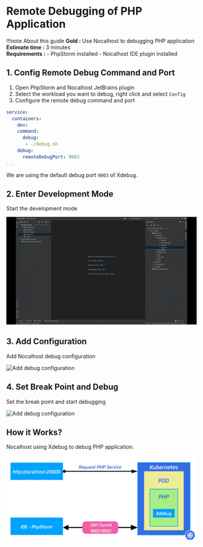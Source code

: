 # Remote Debugging of PHP Application

!!!note About this guide
    **Gold :**  Use Nocalhost to debugging PHP application <br />
    **Estimate time :** 3 minutes<br />
    **Requirements :**
        - PhpStorm installed
        - Nocalhost IDE plugin installed
## 1. Config Remote Debug Command and Port

1. Open PhpStorm and Nocalhost JetBrains plugin
2. Select the workload you want to debug, right click and select `Config`
3. Configure the remote debug command and port

```yaml hl_lines="5-8"
service:
  containers:
    dev:
    command:
      debug:
       - ./debug.sh
    debug:
      remoteDebugPort: 9003
...
```
We are using the default debug port `9003` of Xdebug.

## 2. Enter Development Mode

Start the development mode

![Enter development mode](../../assets/images/debug/php-devmode.gif)

## 3. Add Configuration

Add Nocalhost debug configuration

![Add debug configuration](../../assets/images/debug/php-add-config.gif)

## 4. Set Break Point and Debug

Set the break point and start debugging 

![Add debug configuration](../../assets/images/debug/php-break-debug.gif)

## How it Works?

Nocalhost using Xdebug to debug PHP application.

![Add debug configuration](../../assets/images/debug/php-debug.jpg)

